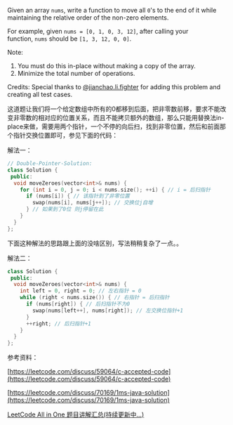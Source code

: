 Given an array `nums`, write a function to move all `0`'s to the end of it while maintaining the relative order of the non-zero elements.

For example, given `nums = [0, 1, 0, 3, 12]`, after calling your function, `nums` should be `[1, 3, 12, 0, 0]`.

Note:

1. You must do this in-place without making a copy of the array.
1. Minimize the total number of operations.

Credits: Special thanks to [@jianchao.li.fighter](https://leetcode.com/discuss/user/jianchao.li.fighter) for adding this problem and creating all test cases.

这道题让我们将一个给定数组中所有的0都移到后面，把非零数前移，要求不能改变非零数的相对应的位置关系，而且不能拷贝额外的数组，那么只能用替换法in-place来做，需要用两个指针，一个不停的向后扫，找到非零位置，然后和前面那个指针交换位置即可，参见下面的代码：

解法一：

```cpp
// Double-Pointer-Solution:
class Solution {
 public:
  void moveZeroes(vector<int>& nums) {
    for (int i = 0, j = 0; i < nums.size(); ++i) { // i = 后扫指针
      if (nums[i]) { // 该指针到了非零位置
        swap(nums[i], nums[j++]); // 交换位j自增
      } // 如果到了0位 则j停留在此
    }
  }
};
```

下面这种解法的思路跟上面的没啥区别，写法稍稍复杂了一点。。

解法二：

```cpp
class Solution {
 public:
  void moveZeroes(vector<int>& nums) {
    int left = 0, right = 0; // 左右指针 = 0
    while (right < nums.size()) { // 右指针 = 后扫指针
      if (nums[right]) { // 后扫指针不为0
        swap(nums[left++], nums[right]); // 左交换位指针+1
      }
      ++right; // 后扫指针+1
    }
  }
};
```

参考资料：

[https://leetcode.com/discuss/59064/c-accepted-code](https://leetcode.com/discuss/59064/c-accepted-code)

[https://leetcode.com/discuss/70169/1ms-java-solution](https://leetcode.com/discuss/70169/1ms-java-solution)

[LeetCode All in One 题目讲解汇总(持续更新中...)](http://www.cnblogs.com/grandyang/p/4606334.html)
